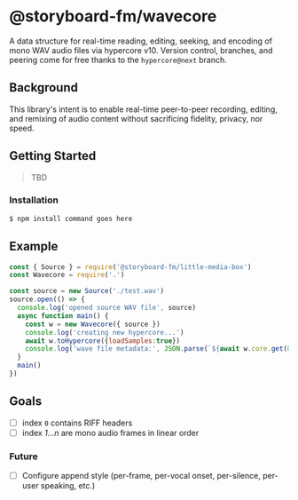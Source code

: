 # @storyboard-fm/wavecore
A data structure for real-time reading, editing, seeking, and encoding of mono
WAV audio files via hypercore v10. Version control, branches, and peering come
for free thanks to the `hypercore@next` branch.
## Background
This library's intent is to enable real-time peer-to-peer recording, editing, and
remixing of audio content without sacrificing fidelity, privacy, nor speed.
## Getting Started
> TBD
### Installation
```sh
$ npm install command goes here
```
## Example
```js
const { Source } = require('@storyboard-fm/little-media-box')
const Wavecore = require('.')

const source = new Source('./test.wav')
source.open(() => {
  console.log('opened source WAV file', source)
  async function main() {
    const w = new Wavecore({ source })
    console.log('creating new hypercore...')
    await w.toHypercore({loadSamples:true})
    console.log('wave file metadata:', JSON.parse(`${await w.core.get(0)}`))
  }
  main()
})

```
## Goals
- [ ] index `0` contains RIFF headers
- [ ] index *1...n* are mono audio frames in linear order
### Future
- [ ] Configure append style (per-frame, per-vocal onset, per-silence,
  per-user speaking, etc.)
